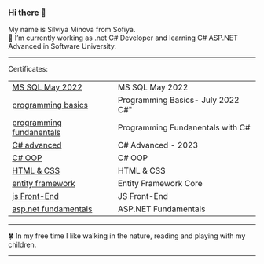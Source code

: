 ### Hi there 👋
My name is Silviya Minova from Sofiya.
<br/>
🌱 I’m currently working as  .net C# Developer and learning   C# ASP.NET Advanced  in Software University.
<!--
**Silvi887/Silvi887** is a ✨ _special_ ✨ repository because its `README.md` (this file) appears on your GitHub profile.

Here are some ideas to get you started:

- 🔭 I’m currently working on ...
- 🌱 I’m currently learning Programming Basics with C# 
- 👯 I’m looking to collaborate on ...
- 🤔 I’m looking for help with ...
- 💬 Ask me about ...
- 📫 How to reach me: ...
- 😄 Pronouns: ...
- ⚡ Fun fact: ...
-->
<hr>
Certificates:<br/>
  <table>
    <tr><td><a href="https://softuni.bg/certificates/details/134786/2ec2090d">MS SQL May 2022</a></td><td>MS SQL May 2022</td></tr>
    <tr><td><a href="https://softuni.bg/certificates/details/140048/24907c1a">programming basics</a></td><td>Programming Basics- July 2022 C#"</td></tr>
    <tr><td><a href="https://softuni.bg/certificates/details/140048/24907c1a">programming fundanentals</a></td><td>Programming Fundanentals with C#</td></tr>
    <tr><td><a href="https://softuni.bg/certificates/details/149132/45598c64">C# advanced</a></td><td>C# Advanced - 2023</td></tr>
    <tr><td><a href="https://softuni.bg/certificates/details/169477/a50c6ded">C# OOP</a></td><td>C# OOP</td></tr>
    <tr><td><a href="https://softuni.bg/certificates/details/183114/1018272e">HTML & CSS</a></td><td>HTML & CSS</td></tr>
    <tr><td><a href="https://softuni.bg/certificates/details/205311/4c84d9ae">entity framework</a></td><td>Entity Framework Core</td></tr>
    <tr><td><a href="https://softuni.bg/certificates/details/225067/dab92d4c">js Front-End</a></td><td>JS Front-End</td></tr>
    <tr><td><a href="https://softuni.bg/certificates/details/249693/fa8c8c1c">asp.net fundamentals</a> </td><td>ASP.NET Fundamentals</td></tr>
   </table> 
<!--MS SQL May 2022
<br/>https://softuni.bg/certificates/details/134786/2ec2090d
<br/>
Programming Basics- July 2022 C#
<br/>
https://softuni.bg/certificates/details/140048/24907c1a
<br/>
Programming Fundanentals with C#
<br/>
https://softuni.bg/certificates/details/149132/45598c64
<br/>
C# Advanced - 2023
<br/>
https://softuni.bg/certificates/details/169477/a50c6ded
<br/>
C# OOP
<br/>
https://softuni.bg/certificates/details/183114/1018272e
<br/>
HTML & CSS
<br/>
https://softuni.bg/certificates/details/205311/4c84d9ae
<br/>
Entity Framework Core
<br/>
https://softuni.bg/certificates/details/242348/5890f29d<br/>
JS Front-End
<br/>
https://softuni.bg/certificates/details/225067/dab92d4c
<br/>
https://softuni.bg/certificates/details/249693/fa8c8c1c -ASP.NET Fundamentals-->
<hr>
🍀 In my free time I like walking in the nature, reading and playing with my children.

<hr>

